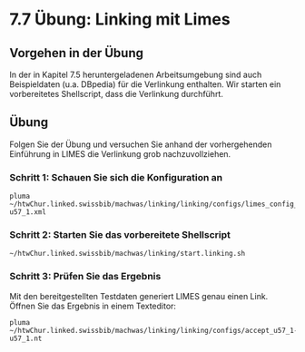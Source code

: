# 7.7 Übung: Linking mit Limes

## Vorgehen in der Übung

In der in Kapitel 7.5 heruntergeladenen Arbeitsumgebung sind auch Beispieldaten (u.a. DBpedia) für die Verlinkung enthalten. Wir starten ein vorbereitetes Shellscript, dass die Verlinkung durchführt.

## Übung

Folgen Sie der Übung und versuchen Sie anhand der vorhergehenden Einführung in LIMES die Verlinkung grob nachzuvollziehen.

### Schritt 1: Schauen Sie sich die Konfiguration an

```
pluma ~/htwChur.linked.swissbib/machwas/linking/linking/configs/limes_config_u57_1-u57_1.xml
```

### Schritt 2: Starten Sie das vorbereitete Shellscript

```
~/htwChur.linked.swissbib/machwas/linking/start.linking.sh
```

### Schritt 3: Prüfen Sie das Ergebnis

Mit den bereitgestellten Testdaten generiert LIMES genau einen Link. Öffnen Sie das Ergebnis in einem Texteditor:

```
pluma ~/htwChur.linked.swissbib/machwas/linking/linking/configs/accept_u57_1-u57_1.nt
```
